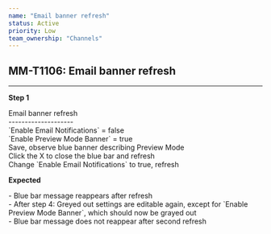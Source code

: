 ```yaml
---
name: "Email banner refresh"
status: Active
priority: Low
team_ownership: "Channels"
---
```


## MM-T1106: Email banner refresh

---

**Step 1**

Email banner refresh\
\--------------------\
\`Enable Email Notifications\` = false\
\`Enable Preview Mode Banner\` = true\
Save, observe blue banner describing Preview Mode\
Click the X to close the blue bar and refresh\
Change \`Enable Email Notifications\` to true, refresh

**Expected**

\- Blue bar message reappears after refresh\
\- After step 4: Greyed out settings are editable again, except for \`Enable Preview Mode Banner\`, which should now be grayed out\
\- Blue bar message does not reappear after second refresh
